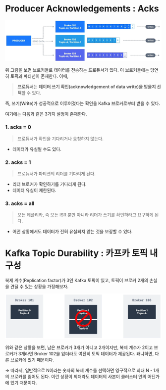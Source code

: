 # Producer Acknowledgements : Acks

![image.png](./images/kafka21.png)

위 그림을 보면 브로커들로 데이터를 전송하는 프로듀서가 있다. 이 브로커들에는 당연히 토픽과 파티션이 존재한다. 이때,

> **프로듀서**는 **데이터 쓰기 확인(acknowledgement of data write)을 받을지 선택**할 수 있다.
> 

즉, 쓰기(Write)가 성공적으로 이루어졌다는 확인을 Kafka 브로커로부터 받을 수 있다.

여기에는 다음과 같은 3가지 설정이 존재한다.

### 1. acks = 0

> 프로듀서가 확인을 기다리거나 요청하지 않는다.
> 
- 데이터가 유실될 수도 있다.

### 2. acks = 1

> 프로듀서가 파티션의 리더를 기다리게 된다.
> 
- 리더 브로커가 확인하기를 기다리게 된다.
- 데이터 유실이 제한된다.

### 3. acks = all

> 모든 레플리카, 즉 모든 ISR 뿐만 아니라 리더가 쓰기를 확인하라고 요구하게 된다.
> 
- 어떤 상황에서도 데이터가 전혀 유실되지 않는 것을 보장할 수 있다.

# Kafka Topic Durability : 카프카 토픽 내구성

복제 계수(Replication factor)가 3인 Kafka 토픽이 있고, 토픽이 브로커 2개의 손실을 견딜 수 있는 상황을 가정해보자.

![image.png](./images/kafka22.png)

위와 같은 상황을 보면, 남은 브로커가 3개가 아니고 2개이지만, 복제 계수가 2이고 브로커가 3개라면 Broker 102을 잃더라도 여전히 토픽 데이터가 제공된다. 왜냐하면, 다른 브로커에 있기 때문이다.

⇒ 따라서, 일반적으로 N이라는 숫자의 복제 계수를 선택하면 영구적으로 최대 N - 1개의 브로커를 잃어도 된다. 이런 상황이 되더라도 데이터의 사본이 클러스터 안의 어딘가에 있기 때문이다.
